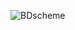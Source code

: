 ![BDscheme](https://user-images.githubusercontent.com/111856175/223586883-4cf13a7b-7ca4-456e-94d1-79ee77cddaef.png)
